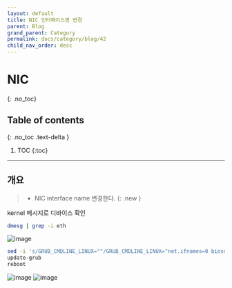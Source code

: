 ```yaml
---
layout: default
title: NIC 인터페이스명 변경
parent: Blog
grand_parent: Category
permalink: docs/category/blog/42
child_nav_order: desc
---
```

# NIC
{: .no_toc}

## Table of contents
{: .no_toc .text-delta }

1. TOC
{:toc}

---
## 개요

> - NIC interface name 변경한다.
{: .new }

kernel 메시지로 디바이스 확인

```bash
dmesg | grep -i eth
```

![image](https://user-images.githubusercontent.com/36792594/198203429-7aaa51b9-588c-4456-8afe-322955fdd84b.png)

```bash
sed -i 's/GRUB_CMDLINE_LINUX=""/GRUB_CMDLINE_LINUX="net.ifnames=0 biosdevname=0"/g' /etc/default/grub
update-grub
reboot
```

![image](https://user-images.githubusercontent.com/36792594/198206375-11b86a29-1fde-4397-81d4-03256ef59d4a.png)
![image](https://user-images.githubusercontent.com/36792594/198211862-86e344b4-1dde-46f4-8745-761ab17074ff.png)